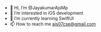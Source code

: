 - 👋 Hi, I’m @JayakumarAjsMp
- 👀 I’m interested in iOS development
- 🌱 I’m currently learning SwiftUI
- 📫 How to reach me ajs07cse@gmail.com
<!--- 💞️ I’m looking to collaborate on ...--->

<!---
JayakumarAjsMp/JayakumarAjsMp is a ✨ special ✨ repository because its `README.md` (this file) appears on your GitHub profile.
You can click the Preview link to take a look at your changes.
--->
